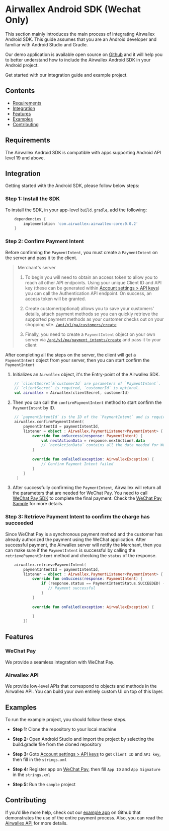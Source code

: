 # Airwallex Android SDK (Wechat Only)
This section mainly introduces the main process of integrating Airwallex Android SDK. This guide assumes that you are an Android developer and familiar with Android Studio and Gradle.

Our demo application is available open source on [Github](https://github.com/airwallex/airwallex-payment-android) and it will help you to better understand how to include the Airwallex Android SDK in your Android project.

Get started with our integration guide and example project.

## Contents
* [Requirements](#Requirements)
* [Integration](#Integration)
* [Features](#Features)
* [Examples](#Examples)
* [Contributing](#Contributing)

## Requirements
The Airwallex Android SDK is compatible with apps supporting Android API level 19 and above.

## Integration 
Getting started with the Android SDK, please follow below steps:

### Step 1: Install the SDK
To install the SDK, in your app-level `build.gradle`, add the following:

```groovy
    dependencies {
        implementation 'com.airwallex:airwallex-core:0.0.2'
    }
```

### Step 2: Confirm Payment Intent
Before confirming the `PaymentIntent`, you must create a `PaymentIntent` on the server and pass it to the client.

> Merchant's server
>1. To begin you will need to obtain an access token to allow you to reach all other API endpoints. Using your unique Client ID and API key (these can be generated within [Account settings > API keys](https://www.airwallex.com/app/settings/api)) you can call the Authentication API endpoint. On success, an access token will be granted.
>
>2. Create customer(optional) allows you to save your customers' details, attach payment methods so you can quickly retrieve the supported payment methods as your customer checks out on your shopping site. [`/api/v1/pa/customers/create`](https://www.airwallex.com/docs/api#/Payment_Acceptance/Customers/_api_v1_pa_customers_create/post)
>
>3. Finally, you need to create a `PaymentIntent` object on your own server via [`/api/v1/pa/payment_intents/create`](https://www.airwallex.com/docs/api#/Payment_Acceptance/Payment_Intents/_api_v1_pa_payment_intents_create/post) and pass it to your client

After completing all the steps on the server, the client will get a `PaymentIntent` object from your server, then you can start confirm the `PaymentIntent`

1. Initializes an `Airwallex` object, it's the Entry-point of the Airwallex SDK.

```kotlin
    // `clientSecret`&`customerId` are parameters of `PaymentIntent`. 
    // `clientSecret` is required, `customerId` is optional.
    val airwallex = Airwallex(clientSecret, customerId)
```

2. Then you can call the `confirmPaymentIntent` method to start confirm the `PaymentIntent` by ID.
```kotlin
    // `paymentIntentId` is the ID of the `PaymentIntent` and is required.
    airwallex.confirmPaymentIntent(
        paymentIntentId = paymentIntentId,
        listener = object : Airwallex.PaymentListener<PaymentIntent> {
            override fun onSuccess(response: PaymentIntent) {
                val nextActionData = response.nextAction?.data
                // `nextActionData` contains all the data needed for WeChat Pay, then you need to send `nextActionData` to [WeChat Pay SDK](https://pay.weixin.qq.com/index.php/public/wechatpay).
            }
                
            override fun onFailed(exception: AirwallexException) {
                // Confirm Payment Intent failed
            }  
        }
     )
```
3. After successfully confirming the `PaymentIntent`, Airwallex will return all the parameters that are needed for WeChat Pay. You need to call [WeChat Pay SDK](https://pay.weixin.qq.com/index.php/public/wechatpay) to complete the final payment.
Check the [WeChat Pay Sample](https://github.com/airwallex/airwallex-payment-android/blob/master) for more details.

### Step 3: Retrieve Payment Intent to confirm the charge has succeeded
Since WeChat Pay is a synchronous payment method and the customer has already authorized the payment using the WeChat application. 
After successful payment, the Airwallex server will notify the Merchant, then you can make sure if the `PaymentIntent` is successful by calling the `retrievePaymentIntent` method and checking the `status` of the response.
```kotlin
    airwallex.retrievePaymentIntent(
        paymentIntentId = paymentIntentId,
        listener = object : Airwallex.PaymentListener<PaymentIntent> {
            override fun onSuccess(response: PaymentIntent) {
                if (response.status == PaymentIntentStatus.SUCCEEDED) {
                   // Payment successful
                }
            }
    
            override fun onFailed(exception: AirwallexException) {
                
            }
        })
```

## Features

### WeChat Pay 
We provide a seamless integration with WeChat Pay.

### Airwallex API
We provide low-level APIs that correspond to objects and methods in the Airwallex API. You can build your own entirely custom UI on top of this layer.

## Examples
To run the example project, you should follow these steps.

* **Step 1:** Clone the repository to your local machine

* **Step 2:** Open Android Studio and import the project by selecting the build.gradle file from the cloned repository

* **Step 3:** Goto [Account settings > API keys](https://www.airwallex.com/app/settings/api) to get `Client ID` and `API key`, then fill in the `strings.xml`

* **Step 4:** Register app on [WeChat Pay](https://pay.weixin.qq.com/index.php/public/wechatpay), then fill `App ID` and `App Signature` in the `strings.xml`
            
* **Step 5:** Run the `sample` project

## Contributing
If you’d like more help, check out our [example app](https://github.com/airwallex/airwallex-payment-android/blob/master) on Github that demonstrates the use of the entire payment process. Also, you can read the [Airwallex API](https://www.airwallex.com/docs/api#/Introduction) for more details.